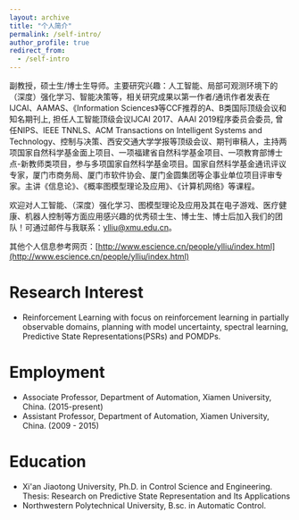 ```yaml
---
layout: archive
title: "个人简介"
permalink: /self-intro/
author_profile: true
redirect_from:
  - /self-intro
---
```


副教授，硕士生/博士生导师。主要研究兴趣：人工智能、局部可观测环境下的（深度）强化学习、智能决策等，相关研究成果以第一作者/通讯作者发表在IJCAI、AAMAS、《Information Sciences》等CCF推荐的A、B类国际顶级会议和知名期刊上, 担任人工智能顶级会议IJCAI 2017、AAAI 2019程序委员会委员, 曾任NIPS、IEEE TNNLS、ACM Transactions on Intelligent Systems and Technology、控制与决策、西安交通大学学报等顶级会议、期刊审稿人，主持两项国家自然科学基金面上项目、一项福建省自然科学基金项目、一项教育部博士点-新教师类项目，参与多项国家自然科学基金项目。国家自然科学基金通讯评议专家，厦门市商务局、厦门市软件协会、厦门金圆集团等企事业单位项目评审专家。主讲《信息论》、《概率图模型理论及应用》、《计算机网络》等课程。

欢迎对人工智能、（深度）强化学习、图模型理论及应用及其在电子游戏、医疗健康、机器人控制等方面应用感兴趣的优秀硕士生、博士生、博士后加入我们的团队！可通过邮件与我联系：ylliu@xmu.edu.cn。

其他个人信息参考网页：[http://www.escience.cn/people/ylliu/index.html](http://www.escience.cn/people/ylliu/index.html)

Research Interest
======
* Reinforcement Learning with focus on reinforcement learning in partially observable domains, planning with model uncertainty, spectral learning, Predictive State Representations(PSRs) and POMDPs.
  
Employment
======
* Associate Professor, Department of Automation, Xiamen University, China. (2015-present)
* Assistant Professor, Department of Automation, Xiamen University, China. (2009 - 2015)

Education 
======
* Xi'an Jiaotong University, Ph.D. in Control Science and Engineering.
  Thesis: Research on Predictive State Representation and Its Applications
* Northwestern Polytechnical University, B.sc. in Automatic Control.
